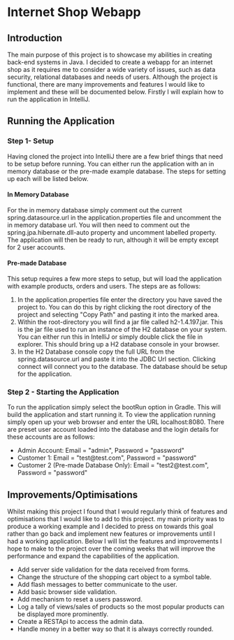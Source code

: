 <h1>Internet Shop Webapp</h1>
<h2>Introduction</h2>
<p>The main purpose of this project is to showcase my abilities in creating back-end systems in Java. I decided to create a webapp for an internet shop as it requires me to consider a wide variety of issues, such as data security, relational databases and needs of users. Although the project is functional, there are many improvements and features I would like to implement and these will be documented below. Firstly I will explain how to run the application in IntelliJ.</p>
<h2>Running the Application</h2>
<h3>Step 1- Setup</h3>
<p>Having cloned the project into IntelliJ there are a few brief things that need to be setup before running. You can either run the application with an in memory database or the pre-made example database. The steps for setting up each will be listed below.</p>
<h4>In Memory Database</h4>
<p>For the in memory database simply comment out the current spring.datasource.url in the application.properties file and uncomment the in memory database url. You will then need to comment out the spring.jpa.hibernate.dll-auto property and uncomment labelled property. The application will then be ready to run, although it will be empty except for  2 user accounts.
<h4>Pre-made Database</h4>
<p>This setup requires a few more steps to setup, but will load the application with example products, orders and users. The steps are as follows: </p>
<ol>
  <li>In the application.properties file enter the directory you have saved the project to. You can do this by right clicking the root directory of the project and selecting "Copy Path" and pasting it into the marked area.</li>
  <li>Within the root-directory you will find a jar file called h2-1.4.197.jar. This is the jar file used to run an instance of the H2 database on your system. You can either run this in IntelliJ or simply double click the file in explorer. This should bring up a H2 database console in your browser.</li>
  <li>In the H2 Database console copy the full URL from the spring.datasource.url and paste it into the JDBC Url section. Clicking connect will connect you to the database. The database should be setup for the application.</li> 
</ol>
<h3>Step 2 - Starting the Application</h3>
<p>To run the application simply select the bootRun option in Gradle. This will build the application and start running it. To view the application running simply open up your web browser and enter the URL <a href"localhost:8080">localhost:8080</a>. There are preset user account loaded into the database and the login details for these accounts are as follows:</p>
<ul>
  <li>Admin Account: Email = "admin", Password = "password"</li>
  <li>Customer 1: Email = "test@test.com", Password = "password"</li>
  <li>Customer 2 (Pre-made Database Only): Email = "test2@test.com", Password = "password"</li>
</ul>
<h2>Improvements/Optimisations</h2>
<p>Whilst making this project I found that I would regularly think of features and optimisations that I would like to add to this project. my main priority was to produce a working example and I decided to press on towards this goal rather than go back and implement new features or improvements until I had a working application. Below I will list the features and improvements I hope to make to the project over the coming weeks that will improve the performance and expand the capabilities of the application.</p>
<ul>
  <li>Add server side validation for the data received from forms.</li>
  <li>Change the structure of the shopping cart object to a symbol table.</li>
  <li>Add flash messages to better communicate to the user.</li>
  <li>Add basic browser side validation.</li>
  <li>Add mechanism to reset a users password.</li>
  <li>Log a tally of views/sales of products so the most popular products can be displayed more prominently.</li>
  <li>Create a RESTApi to access the admin data.</li>
  <li>Handle money in a better way so that it is always correctly rounded.</li>
</ul>
